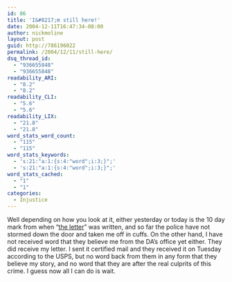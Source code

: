 ```yaml
---
id: 86
title: 'I&#8217;m still here!'
date: 2004-12-11T16:47:34-08:00
author: nickmoline
layout: post
guid: http://786196022
permalink: /2004/12/11/still-here/
dsq_thread_id:
  - "936655848"
  - "936655848"
readability_ARI:
  - "8.2"
  - "8.2"
readability_CLI:
  - "5.6"
  - "5.6"
readability_LIX:
  - "21.8"
  - "21.8"
word_stats_word_count:
  - "115"
  - "115"
word_stats_keywords:
  - 's:21:"a:1:{s:4:"word";i:3;}";'
  - 's:21:"a:1:{s:4:"word";i:3;}";'
word_stats_cached:
  - "1"
  - "1"
categories:
  - Injustice
---
```

Well depending on how you look at it, either yesterday or today is the 10 day mark from when &#8220;[the letter](http://cap.subspacelink.com/?item=and-two-of-those-mudflaps)&#8221; was written, and so far the police have not stormed down the door and taken me off in cuffs. On the other hand, I have not received word that they believe me from the DA&#8217;s office yet either. They did receive my letter. I sent it certified mail and they received it on Tuesday according to the USPS, but no word back from them in any form that they believe my story, and no word that they are after the real culprits of this crime. I guess now all I can do is wait.